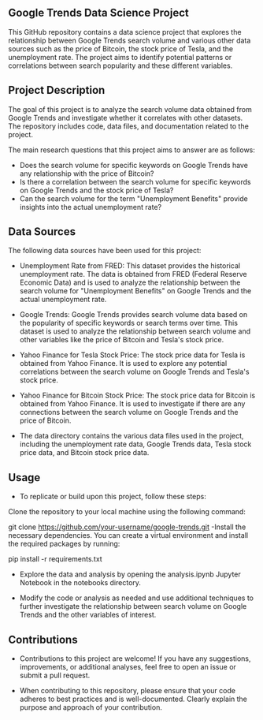 ## Google Trends Data Science Project
This GitHub repository contains a data science project that explores the relationship between Google Trends search volume and various other data sources such as the price of Bitcoin, the stock price of Tesla, and the unemployment rate. The project aims to identify potential patterns or correlations between search popularity and these different variables.

## Project Description
The goal of this project is to analyze the search volume data obtained from Google Trends and investigate whether it correlates with other datasets. The repository includes code, data files, and documentation related to the project.

The main research questions that this project aims to answer are as follows:

- Does the search volume for specific keywords on Google Trends have any relationship with the price of Bitcoin?
- Is there a correlation between the search volume for specific keywords on Google Trends and the stock price of Tesla?
- Can the search volume for the term "Unemployment Benefits" provide insights into the actual unemployment rate?
## Data Sources
The following data sources have been used for this project:

- Unemployment Rate from FRED: This dataset provides the historical unemployment rate. The data is obtained from FRED (Federal Reserve Economic Data) and is used to analyze the relationship between the search volume for "Unemployment Benefits" on Google Trends and the actual unemployment rate.

- Google Trends: Google Trends provides search volume data based on the popularity of specific keywords or search terms over time. This dataset is used to analyze the relationship between search volume and other variables like the price of Bitcoin and Tesla's stock price.

- Yahoo Finance for Tesla Stock Price: The stock price data for Tesla is obtained from Yahoo Finance. It is used to explore any potential correlations between the search volume on Google Trends and Tesla's stock price.

- Yahoo Finance for Bitcoin Stock Price: The stock price data for Bitcoin is obtained from Yahoo Finance. It is used to investigate if there are any connections between the search volume on Google Trends and the price of Bitcoin.


- The data directory contains the various data files used in the project, including the unemployment rate data, Google Trends data, Tesla stock price data, and Bitcoin stock price data.

## Usage
- To replicate or build upon this project, follow these steps:

Clone the repository to your local machine using the following command:

git clone https://github.com/your-username/google-trends.git
-Install the necessary dependencies. You can create a virtual environment and install the required packages by running:


pip install -r requirements.txt
- Explore the data and analysis by opening the analysis.ipynb Jupyter Notebook in the notebooks directory.

- Modify the code or analysis as needed and use additional techniques to further investigate the relationship between search volume on Google Trends and the other variables of interest.

## Contributions
- Contributions to this project are welcome! If you have any suggestions, improvements, or additional analyses, feel free to open an issue or submit a pull request.

- When contributing to this repository, please ensure that your code adheres to best practices and is well-documented. Clearly explain the purpose and approach of your contribution.

